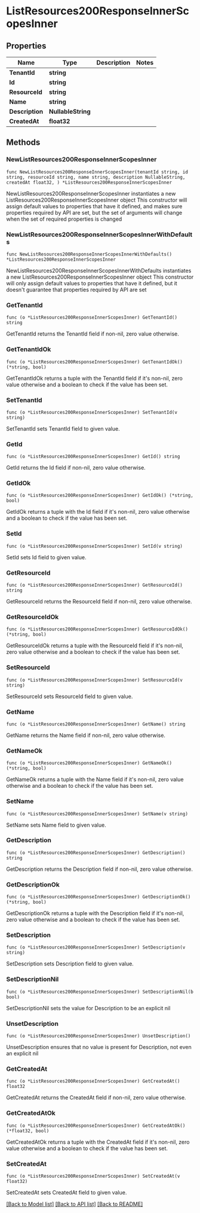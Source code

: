# ListResources200ResponseInnerScopesInner

## Properties

Name | Type | Description | Notes
------------ | ------------- | ------------- | -------------
**TenantId** | **string** |  | 
**Id** | **string** |  | 
**ResourceId** | **string** |  | 
**Name** | **string** |  | 
**Description** | **NullableString** |  | 
**CreatedAt** | **float32** |  | 

## Methods

### NewListResources200ResponseInnerScopesInner

`func NewListResources200ResponseInnerScopesInner(tenantId string, id string, resourceId string, name string, description NullableString, createdAt float32, ) *ListResources200ResponseInnerScopesInner`

NewListResources200ResponseInnerScopesInner instantiates a new ListResources200ResponseInnerScopesInner object
This constructor will assign default values to properties that have it defined,
and makes sure properties required by API are set, but the set of arguments
will change when the set of required properties is changed

### NewListResources200ResponseInnerScopesInnerWithDefaults

`func NewListResources200ResponseInnerScopesInnerWithDefaults() *ListResources200ResponseInnerScopesInner`

NewListResources200ResponseInnerScopesInnerWithDefaults instantiates a new ListResources200ResponseInnerScopesInner object
This constructor will only assign default values to properties that have it defined,
but it doesn't guarantee that properties required by API are set

### GetTenantId

`func (o *ListResources200ResponseInnerScopesInner) GetTenantId() string`

GetTenantId returns the TenantId field if non-nil, zero value otherwise.

### GetTenantIdOk

`func (o *ListResources200ResponseInnerScopesInner) GetTenantIdOk() (*string, bool)`

GetTenantIdOk returns a tuple with the TenantId field if it's non-nil, zero value otherwise
and a boolean to check if the value has been set.

### SetTenantId

`func (o *ListResources200ResponseInnerScopesInner) SetTenantId(v string)`

SetTenantId sets TenantId field to given value.


### GetId

`func (o *ListResources200ResponseInnerScopesInner) GetId() string`

GetId returns the Id field if non-nil, zero value otherwise.

### GetIdOk

`func (o *ListResources200ResponseInnerScopesInner) GetIdOk() (*string, bool)`

GetIdOk returns a tuple with the Id field if it's non-nil, zero value otherwise
and a boolean to check if the value has been set.

### SetId

`func (o *ListResources200ResponseInnerScopesInner) SetId(v string)`

SetId sets Id field to given value.


### GetResourceId

`func (o *ListResources200ResponseInnerScopesInner) GetResourceId() string`

GetResourceId returns the ResourceId field if non-nil, zero value otherwise.

### GetResourceIdOk

`func (o *ListResources200ResponseInnerScopesInner) GetResourceIdOk() (*string, bool)`

GetResourceIdOk returns a tuple with the ResourceId field if it's non-nil, zero value otherwise
and a boolean to check if the value has been set.

### SetResourceId

`func (o *ListResources200ResponseInnerScopesInner) SetResourceId(v string)`

SetResourceId sets ResourceId field to given value.


### GetName

`func (o *ListResources200ResponseInnerScopesInner) GetName() string`

GetName returns the Name field if non-nil, zero value otherwise.

### GetNameOk

`func (o *ListResources200ResponseInnerScopesInner) GetNameOk() (*string, bool)`

GetNameOk returns a tuple with the Name field if it's non-nil, zero value otherwise
and a boolean to check if the value has been set.

### SetName

`func (o *ListResources200ResponseInnerScopesInner) SetName(v string)`

SetName sets Name field to given value.


### GetDescription

`func (o *ListResources200ResponseInnerScopesInner) GetDescription() string`

GetDescription returns the Description field if non-nil, zero value otherwise.

### GetDescriptionOk

`func (o *ListResources200ResponseInnerScopesInner) GetDescriptionOk() (*string, bool)`

GetDescriptionOk returns a tuple with the Description field if it's non-nil, zero value otherwise
and a boolean to check if the value has been set.

### SetDescription

`func (o *ListResources200ResponseInnerScopesInner) SetDescription(v string)`

SetDescription sets Description field to given value.


### SetDescriptionNil

`func (o *ListResources200ResponseInnerScopesInner) SetDescriptionNil(b bool)`

 SetDescriptionNil sets the value for Description to be an explicit nil

### UnsetDescription
`func (o *ListResources200ResponseInnerScopesInner) UnsetDescription()`

UnsetDescription ensures that no value is present for Description, not even an explicit nil
### GetCreatedAt

`func (o *ListResources200ResponseInnerScopesInner) GetCreatedAt() float32`

GetCreatedAt returns the CreatedAt field if non-nil, zero value otherwise.

### GetCreatedAtOk

`func (o *ListResources200ResponseInnerScopesInner) GetCreatedAtOk() (*float32, bool)`

GetCreatedAtOk returns a tuple with the CreatedAt field if it's non-nil, zero value otherwise
and a boolean to check if the value has been set.

### SetCreatedAt

`func (o *ListResources200ResponseInnerScopesInner) SetCreatedAt(v float32)`

SetCreatedAt sets CreatedAt field to given value.



[[Back to Model list]](../README.md#documentation-for-models) [[Back to API list]](../README.md#documentation-for-api-endpoints) [[Back to README]](../README.md)


